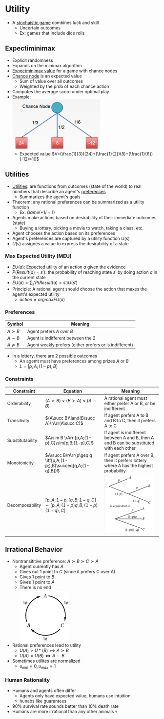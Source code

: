 # Utility
- A <u>stochaistic game</u> combines luck and skill
    - Uncertain outcomes
    - Ex: games that include dice rolls

## Expectiminimax
- Explicit randomness
- Expands on the minimax algorithm
- <u>Expectminimax value</u> for a game with chance nodes
- <u>Chance node</u> is an expected value
    - Sum of value over all outcomes
    - Weighted by the prob of each chance action
- Computes the average score under optimal play
- Example:<br>![exmm](images/L6/image-29.png)
  - Expected value $V=(\frac{1}{3})(24)+(\frac{1}{2})(8)+(\frac{1}{6})(-12)=10$

## Utilities
- <u>Utilities</u>: are functions from outcomes (state of the world) to real numbers that describe an agent's <u>preferences</u>
    - Summarizes the agent's goals
- Theorem: any rational preferences can be summarized as a utility function
    - Ex: $Game(+1/-1)$
- Agents make actions based on desirability of their immediate outcomes (state)
    - Buying a lottery, picking a movie to watch, taking a class, etc.
- Agent chooses the action based on its preferences
- Agent's preferences are captured by a utility function $U(s)$
- $U(s)$ assignes a value to express the desirability of a state

### Max Expected Utility (MEU)
- $EU(a)$: Expected utility of an action $a$ given the evidence
- $P(Result(a)=s')$: the probability of reaching state $s'$ by doing action $a$ in the current state
- $EU(a)=\sum_s'P(Result(a)=s')U(s')$
- Principle: A rational agent should choose the action that maxes the agent's expected utility
    - $action=argmax EU(a)$

### Preferences
|Symbol|Meaning|
|-|-|
|$A\succ B$|Agent prefers $A$ over $B$|
|$A \sim B$|Agent is indifferent between the 2
$A\succeq B$| Agent weakly prefers (either prefers or is indifferent)

- In a lottery, there are 2 possible outcomes
    - An agemt must have preferences among prizes $A$ or $B$
    - $L=[p,A;(1-p),B]$

### Constraints
|Constraint|Equation|Meaning
|-|-|-|
|Orderability|$(A\succ B)\lor(B\succ A)\lor(A\sim B)$|A rational agent must either prefer A or B, or be indifferent
|Transitivity|$(A\succ B)\land(B\succ A)\rArr(A\succ C)$| If agent prefers A to B and B to C, then it prefers A to C
|Substitutability|$A\sim B \rArr [p,A;(1-p),C]\sim[p,B;(1-p),C]$|If agent is indifferent between A and B, then A and B can be substituted with each other
|Monotonicity|$A\succ B\rArr(p\geq q \iff[p,A;(1-p;),B]\succeq[q,A;(1-q),B])$|If agent prefers A over B, then it prefers lottery where A has the highest probability
|Decomposability|$[p,A;1-p,[q,B;1-q,C]\sim[p,A;(1-p)q,B;(1-p)(1-q),C]$|![Alt text](images/L6/image-30.png)

## Irrational Behavior
- Nontransititive preference: $A\succ B\succ C\succ A$
    - Agent currently has $A$
    - Gives out 1 point to $C$ (since it prefers C over A)
    - Gives 1 point to $B$
    - Gives 1 point to $A$
    - There is no end<br>![loop](images/L6/image-31.png)
- Rational preferences lead to utility
    - $U(A)>U*(B)\iff A\succ B$
    - $U(A)=U(B)\iff A\sim B$
- Sometimes utilites are normalized
    - $u_{min}=0,u_{max}=1$

### Human Rationality
- Humans and agents often differ
    - Agents only have expected value, humans use intuition
    - hunabs like guarantees
- 90% survival rate sounds better than 10% death rate
- Humans are more irrational than any other animals 💀
